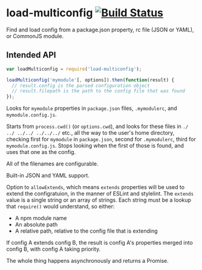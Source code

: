 # load-multiconfig [![Build Status](https://travis-ci.org/davidtheclark/load-multiconfig.svg?branch=master)](https://travis-ci.org/davidtheclark/load-multiconfig)

Find and load config from a package.json property, rc file (JSON or YAML), or CommonJS module.

## Intended API

```js
var loadMulticonfig = require('load-multiconfig');

loadMulticonfig('mymodule'[, options]).then(function(result) {
  // result.config is the parsed configuration object
  // result.filepath is the path to the config file that was found
});
```

Looks for `mymodule` properties in `package.json` files, `.mymodulerc`, and `mymodule.config.js`.

Starts from `process.cwd()` (or `options.cwd`), and looks for these files in `./ ../ ../../ ../../../` etc., all the way to the user's home directory, checking first for `mymodule` in `package.json`, second for `.mymodulerc`, third for `mymodule.config.js`. Stops looking when the first of those is found, and uses that one as the config.

All of the filenames are configurable.

Built-in JSON and YAML support.

Option to `allowExtends`, which means `extends` properties will be used to extend the configratuion, in the manner of ESLint and stylelint. The `extends` value is a single string or an array of strings. Each string must be a lookup that `require()` would understand, so either:

- A npm module name
- An absolute path
- A relative path, relative to the config file that is extending

If config A extends config B, the result is config A's properties merged into config B, with config A taking priority.

The whole thing happens asynchronously and returns a Promise.
